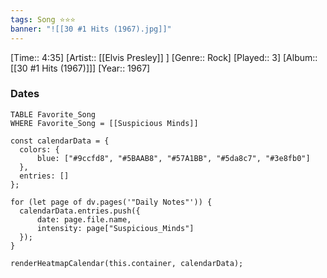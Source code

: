 ```yaml
---
tags: Song ⭐⭐⭐ 
banner: "![[30 #1 Hits (1967).jpg]]"
---
```

[Time:: 4:35]
[Artist:: [[Elvis Presley]] ]
[Genre:: Rock]
[Played:: 3]
[Album:: [[30 #1 Hits (1967)]]]
[Year:: 1967]
### Dates
````dataview
TABLE Favorite_Song
WHERE Favorite_Song = [[Suspicious Minds]]
````

  ```dataviewjs
const calendarData = { 
	colors: { 
		blue: ["#9ccfd8", "#5BAAB8", "#57A1BB", "#5da8c7", "#3e8fb0"] 
	}, 
	entries: [] 
}; 

for (let page of dv.pages('"Daily Notes"')) { 
	calendarData.entries.push({ 
		date: page.file.name, 
		intensity: page["Suspicious_Minds"]
	}); 
} 

renderHeatmapCalendar(this.container, calendarData);
```
